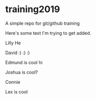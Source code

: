 # training2019
A simple repo for git/github training

Here's some text I'm trying to get added.

Lilly He 

David :) :) :)

Edmund is cool hi

Joshua is cool?

Connie 

Lex is cool